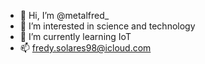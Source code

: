 - 👋 Hi, I’m @metalfred_
- 👀 I’m interested in science and technology
- 🌱 I’m currently learning IoT
- 📫 fredy.solares98@icloud.com

<!---
fredmetal/fredmetal is a ✨ special ✨ repository because its `README.md` (this file) appears on your GitHub profile.
You can click the Preview link to take a look at your changes.
--->
